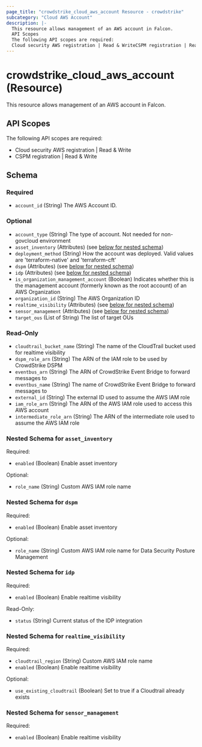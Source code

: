 ```yaml
---
page_title: "crowdstrike_cloud_aws_account Resource - crowdstrike"
subcategory: "Cloud AWS Account"
description: |-
  This resource allows management of an AWS account in Falcon.
  API Scopes
  The following API scopes are required:
  Cloud security AWS registration | Read & WriteCSPM registration | Read & Write
---
```


# crowdstrike_cloud_aws_account (Resource)

This resource allows management of an AWS account in Falcon.

## API Scopes

The following API scopes are required:

- Cloud security AWS registration | Read & Write
- CSPM registration | Read & Write




<!-- schema generated by tfplugindocs -->
## Schema

### Required

- `account_id` (String) The AWS Account ID.

### Optional

- `account_type` (String) The type of account. Not needed for non-govcloud environment
- `asset_inventory` (Attributes) (see [below for nested schema](#nestedatt--asset_inventory))
- `deployment_method` (String) How the account was deployed. Valid values are 'terraform-native' and 'terraform-cft'
- `dspm` (Attributes) (see [below for nested schema](#nestedatt--dspm))
- `idp` (Attributes) (see [below for nested schema](#nestedatt--idp))
- `is_organization_management_account` (Boolean) Indicates whether this is the management account (formerly known as the root account) of an AWS Organization
- `organization_id` (String) The AWS Organization ID
- `realtime_visibility` (Attributes) (see [below for nested schema](#nestedatt--realtime_visibility))
- `sensor_management` (Attributes) (see [below for nested schema](#nestedatt--sensor_management))
- `target_ous` (List of String) The list of target OUs

### Read-Only

- `cloudtrail_bucket_name` (String) The name of the CloudTrail bucket used for realtime visibility
- `dspm_role_arn` (String) The ARN of the IAM role to be used by CrowdStrike DSPM
- `eventbus_arn` (String) The ARN of CrowdStrike Event Bridge to forward messages to
- `eventbus_name` (String) The name of CrowdStrike Event Bridge to forward messages to
- `external_id` (String) The external ID used to assume the AWS IAM role
- `iam_role_arn` (String) The ARN of the AWS IAM role used to access this AWS account
- `intermediate_role_arn` (String) The ARN of the intermediate role used to assume the AWS IAM role

<a id="nestedatt--asset_inventory"></a>
### Nested Schema for `asset_inventory`

Required:

- `enabled` (Boolean) Enable asset inventory

Optional:

- `role_name` (String) Custom AWS IAM role name


<a id="nestedatt--dspm"></a>
### Nested Schema for `dspm`

Required:

- `enabled` (Boolean) Enable asset inventory

Optional:

- `role_name` (String) Custom AWS IAM role name for Data Security Posture Management


<a id="nestedatt--idp"></a>
### Nested Schema for `idp`

Required:

- `enabled` (Boolean) Enable realtime visibility

Read-Only:

- `status` (String) Current status of the IDP integration


<a id="nestedatt--realtime_visibility"></a>
### Nested Schema for `realtime_visibility`

Required:

- `cloudtrail_region` (String) Custom AWS IAM role name
- `enabled` (Boolean) Enable realtime visibility

Optional:

- `use_existing_cloudtrail` (Boolean) Set to true if a Cloudtrail already exists


<a id="nestedatt--sensor_management"></a>
### Nested Schema for `sensor_management`

Required:

- `enabled` (Boolean) Enable realtime visibility
